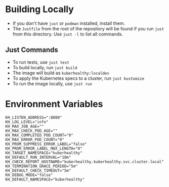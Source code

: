 # Building Locally
- If you don't have `just` or `podman` installed, install them. 
- The `Justfile` from the root of the repository will be found if you run `just` from this directory. Use `just -l` to list all commands.

## Just Commands
- To run tests, use `just test`
- To build locally, run `just build`
- The image will build as `kuberhealthy:localdev`
- To apply the Kubernetes specs to a cluster, run `just kustomize`
- To run the image locally, use `just run`


# Environment Variables
```
KH_LISTEN_ADDRESS=":8080"
KH_LOG_LEVEL="info"
KH_MAX_JOB_AGE=""
KH_MAX_CHECK_POD_AGE=""
KH_MAX_COMPLETED_POD_COUNT="0"
KH_MAX_ERROR_POD_COUNT="0"
KH_PROM_SUPPRESS_ERROR_LABEL="false"
KH_PROM_ERROR_LABEL_MAX_LENGTH="0"
KH_TARGET_NAMESPACE="kuberhealthy"
KH_DEFAULT_RUN_INTERVAL="10m"
KH_CHECK_REPORT_HOSTNAME="kuberhealthy.kuberhealthy.svc.cluster.local"
KH_TERMINATION_GRACE_PERIOD="5m"
KH_DEFAULT_CHECK_TIMEOUT="5m"
KH_DEBUG_MODE="false"
KH_DEFAULT_NAMESPACE="kuberhealthy"
```
